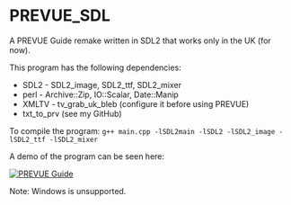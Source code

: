 # PREVUE_SDL
A PREVUE Guide remake written in SDL2 that works only in the UK (for now).

This program has the following dependencies:
- SDL2 - SDL2_image, SDL2_ttf, SDL2_mixer
- perl - Archive::Zip, IO::Scalar, Date::Manip
- XMLTV - tv_grab_uk_bleb (configure it before using PREVUE)
- txt_to_prv (see my GitHub)

To compile the program:
```g++ main.cpp -lSDL2main -lSDL2 -lSDL2_image -lSDL2_ttf -lSDL2_mixer```

A demo of the program can be seen here:

[![PREVUE Guide](https://img.youtube.com/vi/Wv6JUrc2bZI/0.jpg)](https://www.youtube.com/watch?v=Wv6JUrc2bZI)

Note: Windows is unsupported.
